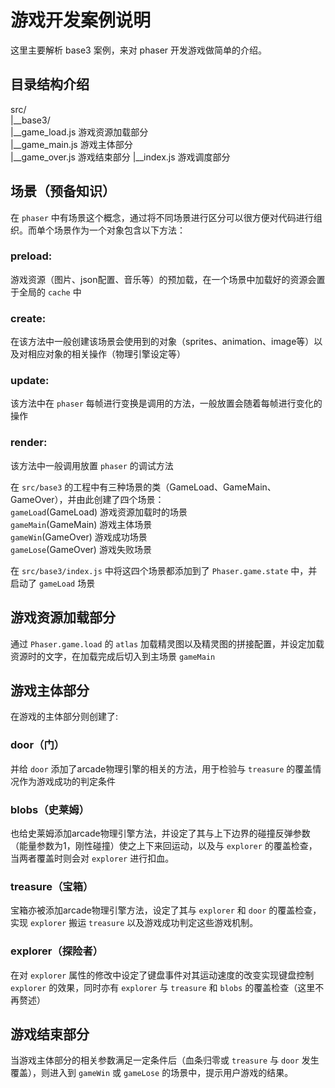 # 游戏开发案例说明

这里主要解析 base3 案例，来对 phaser 开发游戏做简单的介绍。  

## 目录结构介绍
src/  
|__base3/  
   |__game_load.js  游戏资源加载部分  
   |__game_main.js  游戏主体部分  
   |__game_over.js  游戏结束部分
   |__index.js 游戏调度部分  

## 场景（预备知识）
在 `phaser` 中有场景这个概念，通过将不同场景进行区分可以很方便对代码进行组织。而单个场景作为一个对象包含以下方法：  

### preload:   
游戏资源（图片、json配置、音乐等）的预加载，在一个场景中加载好的资源会置于全局的 `cache` 中

### create:   
在该方法中一般创建该场景会使用到的对象（sprites、animation、image等）以及对相应对象的相关操作（物理引擎设定等）

### update:  
该方法中在 `phaser` 每帧进行变换是调用的方法，一般放置会随着每帧进行变化的操作

### render:  
该方法中一般调用放置 `phaser` 的调试方法

在 `src/base3` 的工程中有三种场景的类（GameLoad、GameMain、GameOver），并由此创建了四个场景：  
`gameLoad`(GameLoad) 游戏资源加载时的场景  
`gameMain`(GameMain) 游戏主体场景  
`gameWin`(GameOver) 游戏成功场景  
`gameLose`(GameOver) 游戏失败场景    

在 `src/base3/index.js` 中将这四个场景都添加到了 `Phaser.game.state` 中，并启动了 `gameLoad` 场景

## 游戏资源加载部分
通过 `Phaser.game.load` 的 `atlas` 加载精灵图以及精灵图的拼接配置，并设定加载资源时的文字，在加载完成后切入到主场景 `gameMain`

## 游戏主体部分
在游戏的主体部分则创建了:  
### door（门）
并给 `door` 添加了arcade物理引擎的相关的方法，用于检验与 `treasure` 的覆盖情况作为游戏成功的判定条件  

### blobs（史莱姆）
也给史莱姆添加arcade物理引擎方法，并设定了其与上下边界的碰撞反弹参数（能量参数为1，刚性碰撞）使之上下来回运动，以及与 `explorer` 的覆盖检查，当两者覆盖时则会对 `explorer` 进行扣血。

### treasure（宝箱）
宝箱亦被添加arcade物理引擎方法，设定了其与 `explorer` 和 `door` 的覆盖检查，实现 `explorer` 搬运 `treasure` 以及游戏成功判定这些游戏机制。

### explorer（探险者）
在对 `explorer` 属性的修改中设定了键盘事件对其运动速度的改变实现键盘控制 `explorer` 的效果，同时亦有 `explorer` 与 `treasure` 和 `blobs` 的覆盖检查（这里不再赘述）

## 游戏结束部分
当游戏主体部分的相关参数满足一定条件后（血条归零或 `treasure` 与 `door` 发生覆盖），则进入到 `gameWin` 或 `gameLose` 的场景中，提示用户游戏的结果。
